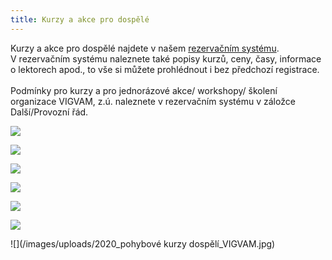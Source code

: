 ```yaml
---
title: Kurzy a akce pro dospělé
---
```

Kurzy a akce pro dospělé najdete v našem [rezervačním systému](https://vigvam.webooker.eu/).\
V rezervačním systému naleznete také popisy kurzů, ceny, časy,  informace o lektorech apod., to vše si můžete prohlédnout i bez předchozí registrace. \
\
Podmínky pro kurzy a pro jednorázové akce/ workshopy/ školení organizace VIGVAM, z.ú. naleznete v rezervačním systému v záložce Další/Provozní řád.

![](/images/uploads/2020-03-12_VGV_první_pomoc_dětem.jpg)

![](/images/uploads/2020-03-13_kaligrafie_taska.jpg)

![](/images/uploads/2020-03-14_VGV_intenzivní_jóga_jaro.jpg)

![](/images/uploads/received_231050894719164.jpeg)

![](/images/uploads/2020-03-27_vgv_sebeobrana.jpg)

![](/images/uploads/2020_Akce_Jóga_VGV_-_kopie.jpg)

![](/images/uploads/2020_pohybové kurzy dospělí_VIGVAM.jpg)
